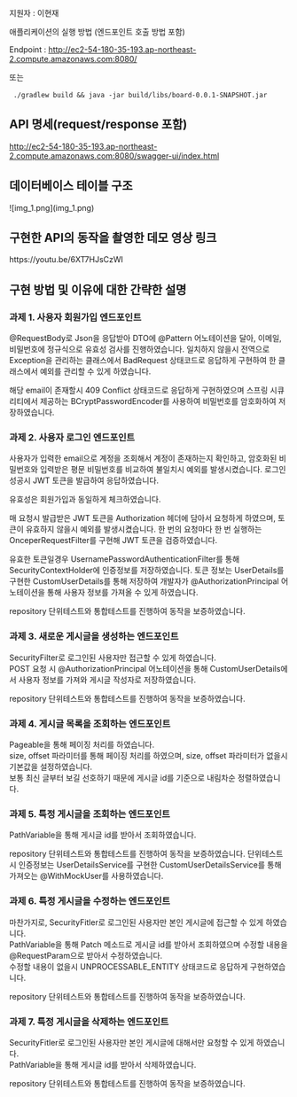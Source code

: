 지원자 : 이현재

애플리케이션의 실행 방법 (엔드포인트 호출 방법 포함)<p>
Endpoint : http://ec2-54-180-35-193.ap-northeast-2.compute.amazonaws.com:8080/

또는 
```
 ./gradlew build && java -jar build/libs/board-0.0.1-SNAPSHOT.jar 
```

<h2>API 명세(request/response 포함)</h2>

http://ec2-54-180-35-193.ap-northeast-2.compute.amazonaws.com:8080/swagger-ui/index.html

<h2>데이터베이스 테이블 구조</h2>
![img_1.png](img_1.png)

<h2>구현한 API의 동작을 촬영한 데모 영상 링크</h2>
https://youtu.be/6XT7HJsCzWI

<h2>구현 방법 및 이유에 대한 간략한 설명</h2>

<h3>과제 1. 사용자 회원가입 엔드포인트</h3>
@RequestBody로 Json을 응답받아 DTO에 @Pattern 어노테이션을 달아, 이메일, 비밀번호에 정규식으로 유효성 검사를 진행하였습니다.
일치하지 않을시 전역으로 Exception을 관리하는 클래스에서 BadRequest 상태코드로 응답하게 구현하여 한 클래스에서 예외를 관리할 수 있게 하였습니다.

해당 email이 존재할시 409 Conflict 상태코드로 응답하게 구현하였으며
스프링 시큐리티에서 제공하는 BCryptPasswordEncoder를 사용하여 비밀번호를 암호화하여 저장하였습니다.

<h3>과제 2. 사용자 로그인 엔드포인트</h3>
사용자가 입력한 email으로 계정을 조회해서 계정이 존재하는지 확인하고, 암호화된 비밀번호와 입력받은 평문 비밀번호를 비교하여 불일치시 예외를 발생시켰습니다.
로그인 성공시 JWT 토큰을 발급하여 응답하였습니다.

유효성은 회원가입과 동일하게 체크하였습니다.

매 요청시 발급받은 JWT 토큰을 Authorization 헤더에 담아서 요청하게 하였으며, 토큰이 유효하지 않을시 예외를 발생시켰습니다.
한 번의 요청마다 한 번 실행하는 OnceperRequestFilter를 구현해 JWT 토큰을 검증하였습니다.

유효한 토큰일경우 UsernamePasswordAuthenticationFilter를 통해 SecurityContextHolder에 인증정보를 저장하였습니다.
토큰 정보는 UserDetails를 구현한 CustomUserDetails를 통해 저장하여 개발자가 @AuthorizationPrincipal 어노테이션을 통해 사용자 정보를 가져올 수 있게 하였습니다.

repository 단위테스트와 통합테스트를 진행하여 동작을 보증하였습니다.

<h3>과제 3. 새로운 게시글을 생성하는 엔드포인트</h3>

SecurityFilter로 로그인된 사용자만 접근할 수 있게 하였습니다.<br>
POST 요청 시 @AuthorizationPrincipal 어노테이션을 통해 CustomUserDetails에서 사용자 정보를 가져와 게시글 작성자로 저장하였습니다.

repository 단위테스트와 통합테스트를 진행하여 동작을 보증하였습니다.

<h3>과제 4. 게시글 목록을 조회하는 엔드포인트</h3>

Pageable을 통해 페이징 처리를 하였습니다.<br>
size, offset 파라미터를 통해 페이징 처리를 하였으며, size, offset 파라미터가 없을시 기본값을 설정하였습니다.<br>
보통 최신 글부터 보길 선호하기 때문에 게시글 id를 기준으로 내림차순 정렬하였습니다.

<h3>과제 5. 특정 게시글을 조회하는 엔드포인트</h3>
PathVariable을 통해 게시글 id를 받아서 조회하였습니다.<br>

repository 단위테스트와 통합테스트를 진행하여 동작을 보증하였습니다.
단위테스트시 인증정보는 UserDetailsService를 구현한 CustomUserDetailsService를 통해 가져오는 @WithMockUser를 사용하였습니다.

<h3>과제 6. 특정 게시글을 수정하는 엔드포인트</h3>

마찬가지로, SecurityFitler로 로그인된 사용자만 본인 게시글에 접근할 수 있게 하였습니다.<br>
PathVariable을 통해 Patch 메소드로 게시글 id를 받아서 조회하였으며 수정할 내용을 @RequestParam으로 받아서 수정하였습니다.<br>
수정할 내용이 없을시 UNPROCESSABLE_ENTITY 상태코드로 응답하게 구현하였습니다.

repository 단위테스트와 통합테스트를 진행하여 동작을 보증하였습니다.

<h3>과제 7. 특정 게시글을 삭제하는 엔드포인트</h3>
SecurityFitler로 로그인된 사용자만 본인 게시글에 대해서만 요청할 수 있게 하였습니다.<br>
PathVariable을 통해 게시글 id를 받아서 삭제하였습니다.

repository 단위테스트와 통합테스트를 진행하여 동작을 보증하였습니다.

